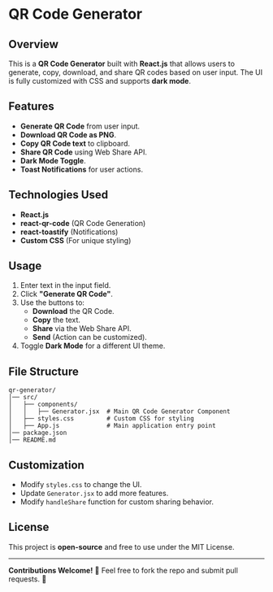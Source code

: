 # QR Code Generator

## Overview
This is a **QR Code Generator** built with **React.js** that allows users to generate, copy, download, and share QR codes based on user input. The UI is fully customized with CSS and supports **dark mode**.

## Features
- **Generate QR Code** from user input.
- **Download QR Code as PNG**.
- **Copy QR Code text** to clipboard.
- **Share QR Code** using Web Share API.
- **Dark Mode Toggle**.
- **Toast Notifications** for user actions.

## Technologies Used
- **React.js**
- **react-qr-code** (QR Code Generation)
- **react-toastify** (Notifications)
- **Custom CSS** (For unique styling)


## Usage
1. Enter text in the input field.
2. Click **"Generate QR Code"**.
3. Use the buttons to:
   - **Download** the QR Code.
   - **Copy** the text.
   - **Share** via the Web Share API.
   - **Send** (Action can be customized).
4. Toggle **Dark Mode** for a different UI theme.

## File Structure
```
qr-generator/
│── src/
│   ├── components/
│   │   ├── Generator.jsx  # Main QR Code Generator Component
│   ├── styles.css         # Custom CSS for styling
│   ├── App.js             # Main application entry point
│── package.json
│── README.md
```

## Customization
- Modify `styles.css` to change the UI.
- Update `Generator.jsx` to add more features.
- Modify `handleShare` function for custom sharing behavior.

## License
This project is **open-source** and free to use under the MIT License.

---

**Contributions Welcome!** 🎉 Feel free to fork the repo and submit pull requests. 🚀


